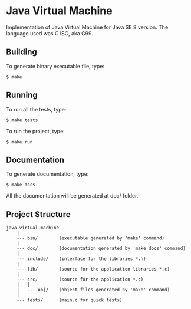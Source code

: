 Java Virtual Machine
====================
Implementation of Java Virtual Machine for Java SE 8 version. The language used was C ISO, aka C99.

Building
--------

To generate binary executable file, type:

    $ make

Running
-------
To run all the tests, type:

    $ make tests

To run the project, type:

    $ make run

Documentation
-------------
To generate documentation, type:

    $ make docs

All the documentation will be generated at doc/ folder.        

Project Structure
-----------------

    java-virtual-machine
        |
        --- bin/        (executable generated by 'make' command)
        |
        --- doc/        (documentation generated by 'make docs' command)
        |
        --- include/    (interface for the libraries *.h)
        |
        --- lib/        (source for the application libraries *.c)
        |
        --- src/        (source for the application *.c)
        |   |
        |   --- obj/    (object files generated by 'make' command)
        |
        --- tests/      (main.c for quick tests)
